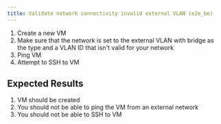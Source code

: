 ```yaml
---
title: Validate network connectivity invalid external VLAN (e2e_be)
---
```

1. Create a new VM
1. Make sure that the network is set to the external VLAN with bridge as the type and a VLAN ID that isn't valid for your network
1. Ping VM
1. Attempt to SSH to VM

## Expected Results
1. VM should be created
1. You should not be able to ping the VM from an external network
1. You should not be able to SSH to VM
